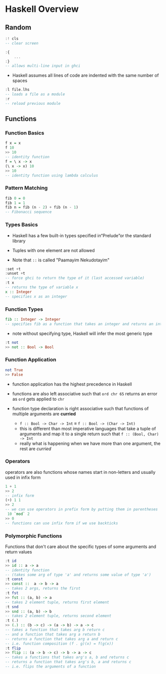 # Haskell Overview

## Random

```haskell
:! cls
-- clear screen

:{
	...
:}
-- allows multi-line input in ghci
```

* Haskell assumes all lines of code are indented with the same number of spaces

```haskell
:l file.lhs
-- loads a file as a module
:r
-- reload previous module
```

## Functions

### Function Basics

```haskell
f x = x
f 10
>> 10
-- identity function
f = \ x -> x
(\ x -> x) 10
>> 10
-- identity function using lambda calculus
```

### Pattern Matching

```haskell
fib 0 = 0
fib 1 = 1
fib n = fib (n - 2) + fib (n - 1)
-- Fibonacci sequence
```

### Types Basics

* Haskell has a few built-in types specified in“Prelude”or the standard library

* Tuples with one element are not allowed

* Note that `::` is called "Paamayim Nekudotayim"

```haskell
:set +t
:unset +t
-- force ghci to return the type of it (last accessed variable)
:t x
-- returns the type of variable x
x :: Integer
-- specifies x as an integer
```

### Function Types

```haskell
fib :: Integer -> Integer
-- specifies fib as a function that takes an integer and returns an integer

```

* note without specifying type, Haskell will infer the most generic type

```haskell
:t not
>> not :: Bool -> Bool
```

### Function Application

```haskell
not True
>> False
```

- function application has the highest precedence in Haskell

- functions are also left associative such that `ord chr 65` returns an error as `ord` gets applied to `chr`
- function type declaration is right associative such that functions of multiple arguments are **curried**
  - `f :: Bool -> Char -> Int` $\equiv$ `f :: Bool -> (Char -> Int)`
  - this is different than most imperative languages that take a tuple of arguments and map it to a single return such that `f :: (Bool, Char) -> Int`
  - really what is happening when we have more than one argument, the rest are *curried*

### Operators

operators are also functions whose names start in non-letters and usually used in infix form
```haskell
1 + 1
>> 2
-- infix form
(+) 1 1
>> 2
-- we can use operators in prefix form by putting them in parentheses
 10 `mod` 2
>> 0
-- functions can use infix form if we use backticks 
```

### Polymorphic Functions

Functions that don't care about the specific types of some arguments and return values

```haskell
:t id
>> id :: a -> a
-- identity function 
-- (takes some arg of type 'a' and returns some value of type 'a')
:t const
>> const ::  a -> b -> a
-- takes 2 args, returns the first
:t fst
>> fst :: (a, b) -> a
-- takes 2 element tuple, returns first element
:t snd
>> snd :: (a, b) -> b
-- takes 2 element tuple, returns second element
:t (.)
>> (.) :: (b -> c) -> (a -> b) -> a -> c
-- takes a function that takes arg b return c
-- and a function that takes arg a return b
-- returns a function that takes arg a and return c
-- i.e. function composition (f . g)(x) = f(g(x)) 
:t flip
>> flip :: (a -> b -> c) -> b -> a -> c
-- takes a functions that takes arg's a, b and returns c
-- returns a function that takes arg's b, a and returns c
-- i.e. flips the arguments of a function
```
